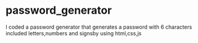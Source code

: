 # password_generator
I coded a password generator that generates a password with 6 characters included letters,numbers and signsby using html,css,js 
